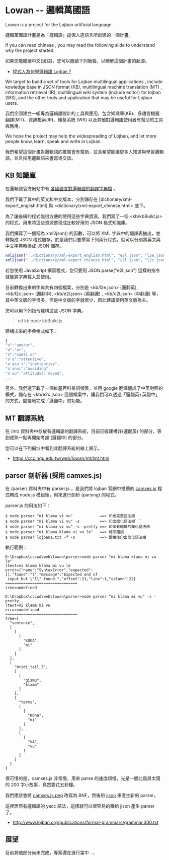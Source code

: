# Lowan -- 邏輯萬國語

Lowan is a project for the Lojban artificial language.

邏輯萬國語計畫是為「邏輯語」這個人造語言所創建的一個計畫。

If you can read chinese , you may read the following slide to understand why the project started.

如果您能閱讀中文(漢語)，您可以閱讀下列簡報，以瞭解這個計畫的起源。

* [程式人為何學邏輯語 Lojban ?](http://www.slideshare.net/ccckmit/lojban)

We target to build a set of tools for Lojban multilingual applications , include kowledge base in JSON format (KB), multilingual machine translation (MT) , information retrieval (IR), multilingual wiki system (include editor) for lojban (WS), and the other tools and application that may be useful for Lojban users.

我們企圖建立一組專為邏輯語設計的工具與應用，包含知識庫(KB)、多語言機器翻譯(MT)、資訊檢索(IR)、維基系統 (WS) 以及其他對邏輯語使用者有幫助的工具與應用。


We hope the project may help the widespreading of Lojban, and let more people know, learn, speak and write in Lojban.

我們希望這個計畫對邏輯語的推廣會有幫助，並且希望能讓更多人知道與學習邏輯語，並且採用邏輯語來書寫或交談。

## KB 知識庫

在邏輯語官方網站中有 [各國語言對邏輯語的翻譯字典檔](http://jbovlaste.lojban.org/export/xml.html) 。

我們下載了其中的英文和中文版本，分別儲存在 [dictionary/xml-export_english.html] 與 <dictionary/xml-export_chinese.html> 底下。

為了讓後續的程式能很方便的使用這些字典資源，我們寫了一個 <kb/kbBuild.js> 的程式，用來將這些資源整理成比較好用的 JSON 格式知識庫。

我們撰寫了一個稱為 xml2json() 的函數，可以將 XML 字典中的翻譯表抽出，並轉換成 JSON 格式儲存，於是我們只要撰寫下列兩行程式，就可以分別將英文與中文字典轉換成 JSON 儲存。

```javascript
xml2json("../dictionary/xml-export_english.html", "e2l.json", "l2e.json");
xml2json("../dictionary/xml-export_chinese.html", "c2l.json", "l2c.json");
```

若您使用 JavaScript 撰寫程式，您只要用 JSON.parse("e2l.json") 這樣的指令就能將字典載入並使用。

目前轉換出來的字典共有四個檔案，分別是 <kb/l2e.json> (邏翻英), <kb/l2c.json> (邏翻中), <kb/e2l.json> (英翻邏) , <kb/c2l.json> (中翻邏) 等，其中英文版的字很多，但是中文版的字就很少，因此建議使用英文版為主。

您可以用下列指令建構這些 JSON 字典。

> cd kb
> node kbBuild.js

建構出來的字典格式如下：

```javascript
{
"a":"and/or",
"a":"or",
"a":"sumti or",
"a'a":"attentive",
"a'acu'i":"inattentive",
"a'anai":"avoiding",
"a'au":"attitudal: moved",
...
```

另外、我們還下載了一個維基百科某詞頻表，並用 google 翻譯翻成了中英對照的模式，儲存在 <kb/e2c.json> 這個檔案中，讓我們可以透過「邏翻英+英翻中」的方式，間接地完成「邏翻中」的功能。

## MT 翻譯系統

在 /mt/ 資料夾中存放有邏輯語的翻譯系統，目前已經建構好(邏翻英) 的部分，等到成熟一點再開始考慮 (邏翻中) 的部分。

您可以在下列網址中看到此翻譯系統的線上展示。

* <https://ccc.nqu.edu.tw/web/lowan/mt/lmt.html>

## parser 剖析器 (採用 camxes.js)

在 /parser/ 資料夾中有 parser.js ，是我們將 lojban 官網中推薦的 [camxes.js](http://masatohagiwara.net/camxes.js/) 程式轉成 node.js 模組後，用來進行剖析 (parsing) 的程式。

parser.js 的用法如下：

```
$ node parser "mi klama vi vu"            ==> 印出完整語法樹
$ node parser "mi klama vi vu" -s         ==> 印出簡化語法樹```
$ node parser "mi klama vi vu" -s -pretty ==> 印出有縮排的簡化語法樹
$ node parser "mi klama klama vi vu le"   ==> 傳回錯誤
$ node parser lojban1.txt -f -s           ==> 讀檔後印出簡化語法樹
```

執行範例：

```
D:\Dropbox\cccwd\web\lowan\parser>node parser "mi klama klama mi vu le"
ltext=mi klama klama mi vu le
error={"name":"SyntaxError","expected":[],"found":"l","message":"Expected end of
 input but \"l\" found.","offset":21,"line":1,"column":22}
================================
tree=undefined

D:\Dropbox\cccwd\web\lowan\parser>node parser "mi klama mi vu" -s -pretty
ltext=mi klama mi vu
error=undefined
================================
tree=[
  "sentence",
  [
    [
      [
        "KOhA",
        "mi"
      ]
    ]
  ],
  [
    "bridi_tail_3",
    [
      [
        "gismu",
        "klama"
      ]
    ],
    [
      "terms",
      [
        [
          "KOhA",
          "mi"
        ]
      ],
      [
        [
          "VA",
          "vu"
        ]
      ]
    ]
  ]
]
```

很可惜的是，camxes.js 非常慢，用來 parse 的速度超慢，光是一個北風與太陽的 200 字小故事，竟然要花五秒鐘。

我們應該會將 [camxes.js.peg](https://github.com/mhagiwara/camxes.js/blob/master/camxes.js.peg) 改寫為 BNF，然後用 [jison](https://zaach.github.io/jison/docs/) 來產生新的 parser。

這裡居然有邏輯語的 yacc 語法，這樣就可以很容易的餵給 jison 產生 parser 了。

* <http://www.lojban.org/publications/formal-grammars/grammar.300.txt>

## 展望

目前其他部分尚未完成，專案還在進行當中 ....
